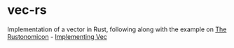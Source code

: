 # vec-rs

Implementation of a vector in Rust, following along with the example on [The Rustonomicon](https://doc.rust-lang.org/nightly/nomicon/) - [Implementing Vec](https://doc.rust-lang.org/nightly/nomicon/vec.html)


